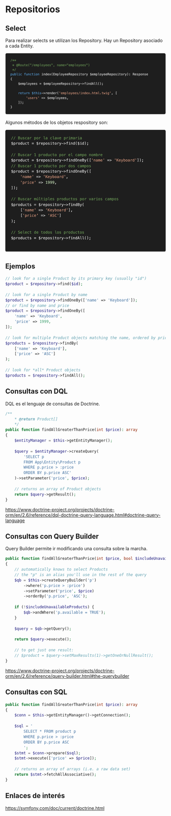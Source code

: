 # Repositorios

## Select

Para realizar selects se utilizan los Repository. Hay un Repository asociado a cada Entity.

![Doctrine](./images/select.png)

Algunos métodos de los objetos respository son:

![Doctrine](./images/repository_methods.png)

## Ejemplos

```php
// look for a single Product by its primary key (usually "id")
$product = $repository->find($id);

// look for a single Product by name
$product = $repository->findOneBy(['name' => 'Keyboard']);
// or find by name and price
$product = $repository->findOneBy([
    'name' => 'Keyboard',
    'price' => 1999,
]);

// look for multiple Product objects matching the name, ordered by price
$products = $repository->findBy(
    ['name' => 'Keyboard'],
    ['price' => 'ASC']
);

// look for *all* Product objects
$products = $repository->findAll();
```

## Consultas con DQL

DQL es el lenguaje de consultas de Doctrine.

```php
/**
    * @return Product[]
    */
public function findAllGreaterThanPrice(int $price): array
{
    $entityManager = $this->getEntityManager();

    $query = $entityManager->createQuery(
        'SELECT p
        FROM App\Entity\Product p
        WHERE p.price > :price
        ORDER BY p.price ASC'
    )->setParameter('price', $price);

    // returns an array of Product objects
    return $query->getResult();
}
```

https://www.doctrine-project.org/projects/doctrine-orm/en/2.6/reference/dql-doctrine-query-language.html#doctrine-query-language

## Consultas con Query Builder

Query Builder permite ir modificando una consulta sobre la marcha.

```php
public function findAllGreaterThanPrice(int $price, bool $includeUnavailableProducts = false): array
{
    // automatically knows to select Products
    // the "p" is an alias you'll use in the rest of the query
    $qb = $this->createQueryBuilder('p')
        ->where('p.price > :price')
        ->setParameter('price', $price)
        ->orderBy('p.price', 'ASC');

    if (!$includeUnavailableProducts) {
        $qb->andWhere('p.available = TRUE');
    }

    $query = $qb->getQuery();

    return $query->execute();

    // to get just one result:
    // $product = $query->setMaxResults(1)->getOneOrNullResult();
}
```

https://www.doctrine-project.org/projects/doctrine-orm/en/2.6/reference/query-builder.html#the-querybuilder

## Consultas con SQL

```php
public function findAllGreaterThanPrice(int $price): array
{
    $conn = $this->getEntityManager()->getConnection();

    $sql = '
        SELECT * FROM product p
        WHERE p.price > :price
        ORDER BY p.price ASC
        ';
    $stmt = $conn->prepare($sql);
    $stmt->execute(['price' => $price]);

    // returns an array of arrays (i.e. a raw data set)
    return $stmt->fetchAllAssociative();
}
```



## Enlaces de interés

https://symfony.com/doc/current/doctrine.html

